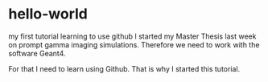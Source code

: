 # hello-world
my first tutorial learning to use github
I started my Master Thesis last week on prompt gamma imaging simulations. Therefore we need to work with the software Geant4.

For that I need to learn using Github. That is why I started this tutorial.

